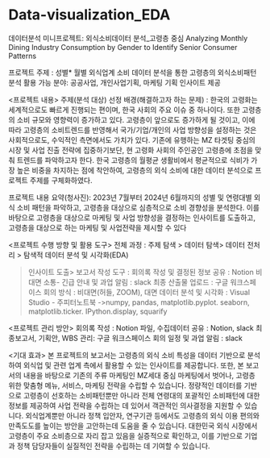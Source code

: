 # Data-visualization_EDA
데이터분석 미니프로젝트: 외식소비데이터 분석_고령층 중심
Analyzing Monthly Dining Industry Consumption by Gender to Identify Senior Consumer Patterns

프로젝트 주제 : 성별* 월별 외식업계 소비 데이터 분석을 통한 고령층의 외식소비패턴 분석 
활용 가능 분야: 공공사업, 개인사업기획, 마케팅 기획 인사이트 제공

<프로젝트 내용> 
주제(분석 대상) 선정 배경(해결하고자 하는 문제)  : 한국의 고령화는 세계적으로도 빠르게 진행되는 편이며, 한국 사회의 주요 이슈 중 하나이다. 또한 고령층의 소비 규모와 영향력이 증가하고 있다. 고령층이 앞으로도 증가하게 될 것이고, 이에 따라 고령층의 소비트렌드를 반영해서 국가/기업/개인의 사업 방향성을 설정하는 것은 사회적으로도, 수익적인 측면에서도 가치가 있다. 
기존에 유행하는 MZ 타겟팅 중심의 시장 및 사업 진출 전략에 집중하기보단, 현 고령화 사회의 주인공인 고령층에 초점을 맞춰 트렌드를 파악하고자 한다.  한국 고령층의 월평균 생활비에서 평균적으로 식비가 가장 높은 비중을 차지하는 점에 착안하여, 고령층의 외식 소비에 대한 데이터 분석으로 프로젝트 주제를 구체화하였다. 

프로젝트 내용 요약(청사진): 2023년 7월부터 2024년 6월까지의 성별 및 연령대별 외식 소비 패턴을 파악하고, 고령층을 대상으로 심층적으로 소비 경향성을 분석한다. 이를 바탕으로 고령층을 대상으로 마케팅 및 사업 방향성을 결정하는 인사이트를 도출하고, 고령층을 대상으로 하는  마케팅 및 사업전략을 제시할 수 있다

<프로젝트 수행 방향 및 활용 도구>
전체 과정 : 
주제 탐색 > 데이터 탐색> 데이터 전처리 > 탐색적 데이터 분석 및 시각화(EDA)
>인사이트 도출> 보고서 작성
도구 : 회의록 작성 및 결정된 정보 공유  : Notion
비대면 소통- 긴급 안내 및 과업 알림 : slack 
최종 산출물 업로드 : 구글 워크스페이스 
회의 방식 : 비대면(허들, ZOOM), 대면 
데이터 분석 및 시각화 : Visual Studio - 주피터노트북
->numpy, pandas, matplotlib.pyplot. seaborn, matplotlib.ticker. IPython.display, squarify

<프로젝트 관리 방안>
회의록 작성 : Notion
파일, 수집데이터 공유 : Notion, slack
최종보고서, 기획안, WBS 관리: 구글 워크스페이스 
회의 일정 및 과업 알림 : slack 


<기대 효과>
본 프로젝트의 보고서는 고령층의 외식 소비 특성을 데이터 기반으로 분석하여 외식업 및 관련 업계 측에서 활용할 수 있는 인사이트를 제공합니다.
또한, 본 보고서의 내용을 바탕으로 기존의 주류 마케팅인 MZ세대 중심 마케팅에서 벗어나, 고령층 위한 맞춤형 메뉴, 서비스, 마케팅 전략을 수립할 수 있습니다. 
정량적인 데이터를 기반으로 고령층이 선호하는 소비패턴뿐만 아니라 전체 연령대의 포괄적인 소비패턴에 대한 정보를 제공하여 사업 전략을 수립하는 데 있어서 객관적인 의사결정을 지원할 수 있습니다. 
외식업계뿐만 아니라 정책 입안자, 연구기관 등에서도 고령층의 외식 이용 편의와 만족도도를 높이는 방안을 고안하는데 도움을 줄 수 있습니다. 
대한민국 외식 시장에서 고령층이 주요 소비층으로 자리 잡고 있음을 실증적으로 확인하고, 이를 기반으로 기업과 정책 담당자들이 실질적인 전략을 수립하는 데 기여할 수 있습니다.



